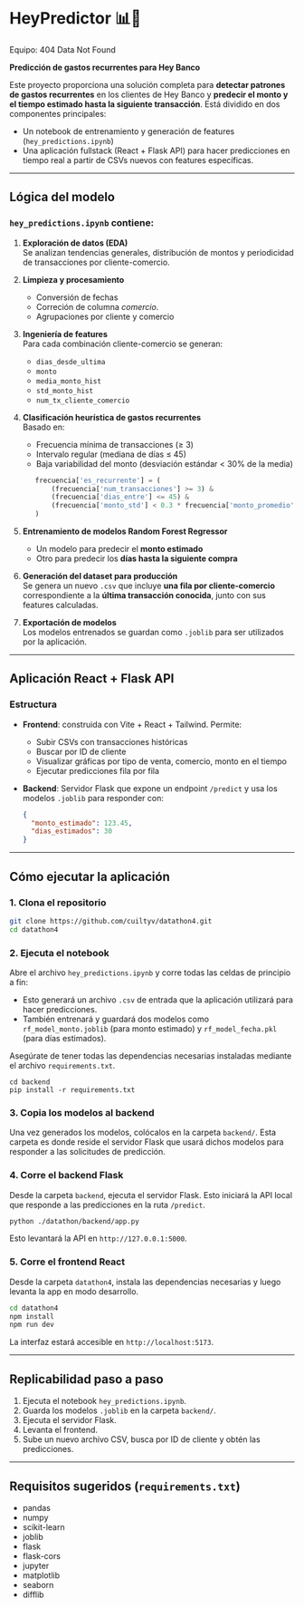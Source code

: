 # HeyPredictor 📊🔮  
Equipo: 404 Data Not Found

**Predicción de gastos recurrentes para Hey Banco**

Este proyecto proporciona una solución completa para **detectar patrones de gastos recurrentes** en los clientes de Hey Banco y **predecir el monto y el tiempo estimado hasta la siguiente transacción**. Está dividido en dos componentes principales:

- Un notebook de entrenamiento y generación de features (`hey_predictions.ipynb`)
- Una aplicación fullstack (React + Flask API) para hacer predicciones en tiempo real a partir de CSVs nuevos con features específicas.
---

## Lógica del modelo

### `hey_predictions.ipynb` contiene:

1. **Exploración de datos (EDA)**  
   Se analizan tendencias generales, distribución de montos y periodicidad de transacciones por cliente-comercio.

2. **Limpieza y procesamiento**  
   - Conversión de fechas
   - Correción de columna *comercio*.
   - Agrupaciones por cliente y comercio

3. **Ingeniería de features**  
   Para cada combinación cliente-comercio se generan:
   - `dias_desde_ultima`
   - `monto`
   - `media_monto_hist`
   - `std_monto_hist`
   - `num_tx_cliente_comercio`

4. **Clasificación heurística de gastos recurrentes**  
   Basado en:
   - Frecuencia mínima de transacciones (≥ 3)
   - Intervalo regular (mediana de días ≤ 45)
   - Baja variabilidad del monto (desviación estándar < 30% de la media)

   ```python
      frecuencia['es_recurrente'] = (
          (frecuencia['num_transacciones'] >= 3) &
          (frecuencia['dias_entre'] <= 45) &
          (frecuencia['monto_std'] < 0.3 * frecuencia['monto_promedio'])
      )
     ```

5. **Entrenamiento de modelos Random Forest Regressor**  
   - Un modelo para predecir el **monto estimado**
   - Otro para predecir los **días hasta la siguiente compra**

6. **Generación del dataset para producción**  
   Se genera un nuevo `.csv` que incluye **una fila por cliente-comercio** correspondiente a la **última transacción conocida**, junto con sus features calculadas.

7. **Exportación de modelos**  
   Los modelos entrenados se guardan como `.joblib` para ser utilizados por la aplicación.

---

## Aplicación React + Flask API

### Estructura
- **Frontend**: construida con Vite + React + Tailwind. Permite:
  - Subir CSVs con transacciones históricas
  - Buscar por ID de cliente
  - Visualizar gráficas por tipo de venta, comercio, monto en el tiempo
  - Ejecutar predicciones fila por fila

- **Backend**: Servidor Flask que expone un endpoint `/predict` y usa los modelos `.joblib` para responder con:
  ```json
  {
    "monto_estimado": 123.45,
    "dias_estimados": 30
  }
   ```
---

## Cómo ejecutar la aplicación

### 1. Clona el repositorio

```bash
git clone https://github.com/cuiltyv/datathon4.git
cd datathon4
```

### 2. Ejecuta el notebook

Abre el archivo `hey_predictions.ipynb` y corre todas las celdas de principio a fin:

- Esto generará un archivo `.csv` de entrada que la aplicación utilizará para hacer predicciones.
- También entrenará y guardará dos modelos como `rf_model_monto.joblib` (para monto estimado) y `rf_model_fecha.pkl` (para días estimados).

Asegúrate de tener todas las dependencias necesarias instaladas mediante el archivo `requirements.txt`.
```
cd backend
pip install -r requirements.txt
```

### 3. Copia los modelos al backend

Una vez generados los modelos, colócalos en la carpeta `backend/`. Esta carpeta es donde reside el servidor Flask que usará dichos modelos para responder a las solicitudes de predicción.

### 4. Corre el backend Flask

Desde la carpeta `backend`, ejecuta el servidor Flask. Esto iniciará la API local que responde a las predicciones en la ruta `/predict`.
```bash
python ./datathon/backend/app.py
```
Esto levantará la API en `http://127.0.0.1:5000`.

### 5. Corre el frontend React

Desde la carpeta `datathon4`, instala las dependencias necesarias y luego levanta la app en modo desarrollo.

```bash
cd datathon4
npm install
npm run dev
```

La interfaz estará accesible en `http://localhost:5173`.

---

## Replicabilidad paso a paso

1. Ejecuta el notebook `hey_predictions.ipynb`.
2. Guarda los modelos `.joblib` en la carpeta `backend/`.
3. Ejecuta el servidor Flask.
4. Levanta el frontend.
5. Sube un nuevo archivo CSV, busca por ID de cliente y obtén las predicciones.

---

## Requisitos sugeridos (`requirements.txt`)

- pandas  
- numpy  
- scikit-learn  
- joblib  
- flask  
- flask-cors  
- jupyter  
- matplotlib  
- seaborn
- difflib

